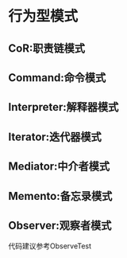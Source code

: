 # 行为型模式
## CoR:职责链模式
## Command:命令模式
## Interpreter:解释器模式
## Iterator:迭代器模式
## Mediator:中介者模式
## Memento:备忘录模式
## Observer:观察者模式  
代码建议参考ObserveTest
